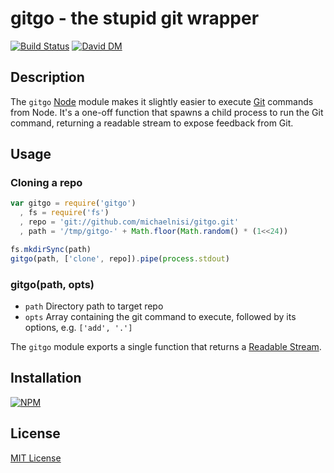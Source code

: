 # gitgo - the stupid git wrapper

[![Build Status](https://secure.travis-ci.org/michaelnisi/gitgo.png?branch=master)](https://travis-ci.org/michaelnisi/gitgo) [![David DM](https://david-dm.org/michaelnisi/gitgo.png)](http://david-dm.org/michaelnisi/gitgo)

## Description

The `gitgo` [Node](http://nodejs.org/) module makes it slightly easier to execute [Git](http://git-scm.com/) commands from Node. It's a one-off function that spawns a child process to run the Git command, returning a readable stream to expose feedback from Git.

## Usage

### Cloning a repo
```js
var gitgo = require('gitgo')
  , fs = require('fs')
  , repo = 'git://github.com/michaelnisi/gitgo.git'
  , path = '/tmp/gitgo-' + Math.floor(Math.random() * (1<<24))

fs.mkdirSync(path)
gitgo(path, ['clone', repo]).pipe(process.stdout)
```
### gitgo(path, opts)

- `path` Directory path to target repo
- `opts` Array containing the git command to execute, followed by its options, e.g. `['add', '.']`

The `gitgo` module exports a single function that returns a [Readable Stream](http://nodejs.org/api/stream.html#stream_class_stream_readable).

## Installation

[![NPM](https://nodei.co/npm/gitgo.png)](https://npmjs.org/package/gitgo)

## License

[MIT License](https://raw.github.com/michaelnisi/gitpull/master/LICENSE)
